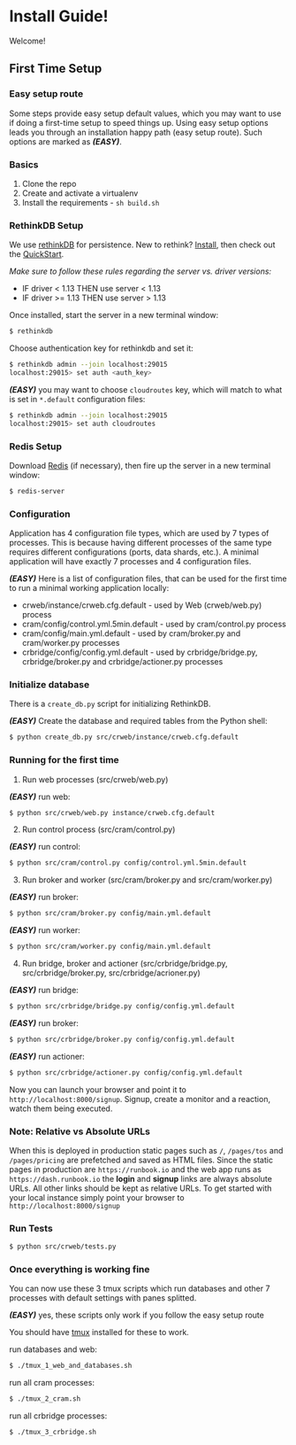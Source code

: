 # Install Guide!

Welcome!

## First Time Setup

### Easy setup route

Some steps provide easy setup default values, which you may want to use if doing a first-time setup to speed things up. Using easy setup options leads you through an installation happy path (easy setup route). Such options are marked as **_(EASY)_**.


### Basics

1. Clone the repo
1. Create and activate a virtualenv
1. Install the requirements - `sh build.sh`


### RethinkDB Setup

We use [rethinkDB](http://www.rethinkdb.com/) for persistence. New to rethink? [Install](http://www.rethinkdb.com/docs/install/), then check out the [QuickStart](http://www.rethinkdb.com/docs/quickstart/).

*Make sure to follow these rules regarding the server  vs. driver versions:*

- IF driver < 1.13 THEN use server < 1.13
- IF driver >= 1.13 THEN use server > 1.13

Once installed, start the server in a new terminal window:

```sh
$ rethinkdb
```

Choose authentication key for rethinkdb and set it:

```sh
$ rethinkdb admin --join localhost:29015
localhost:29015> set auth <auth_key>
```

**_(EASY)_** you may want to choose `cloudroutes` key, which will match to what is set in `*.default` configuration files:

```sh
$ rethinkdb admin --join localhost:29015
localhost:29015> set auth cloudroutes
```


### Redis Setup

Download [Redis](http://redis.io/download) (if necessary), then fire up the server in a new terminal window:

```sh
$ redis-server
```


### Configuration

Application has 4 configuration file types, which are used by 7 types of processes. This is because having different processes of the same type requires different configurations (ports, data shards, etc.). A minimal application will have exactly 7 processes and 4 configuration files.

**_(EASY)_** Here is a list of configuration files, that can be used for the first time to run a minimal working application locally:

 - crweb/instance/crweb.cfg.default - used by Web (crweb/web.py) process
 - cram/config/control.yml.5min.default - used by cram/control.py process
 - cram/config/main.yml.default - used by cram/broker.py and cram/worker.py processes
 - crbridge/config/config.yml.default - used by crbridge/bridge.py, crbridge/broker.py and crbridge/actioner.py processes


### Initialize database

There is a `create_db.py` script for initializing RethinkDB.

**_(EASY)_** Create the database and required tables from the Python shell:

```sh
$ python create_db.py src/crweb/instance/crweb.cfg.default
```


### Running for the first time

1) Run web processes (src/crweb/web.py)

**_(EASY)_** run web:

```sh
$ python src/crweb/web.py instance/crweb.cfg.default
```

2) Run control process (src/cram/control.py)

**_(EASY)_** run control:

```sh
$ python src/cram/control.py config/control.yml.5min.default
```

3) Run broker and worker (src/cram/broker.py and src/cram/worker.py)

**_(EASY)_** run broker:

```sh
$ python src/cram/broker.py config/main.yml.default
```

**_(EASY)_** run worker:

```sh
$ python src/cram/worker.py config/main.yml.default
```

4) Run bridge, broker and actioner (src/crbridge/bridge.py, src/crbridge/broker.py, src/crbridge/acrioner.py)

**_(EASY)_** run bridge:

```sh
$ python src/crbridge/bridge.py config/config.yml.default
```

**_(EASY)_** run broker:

```sh
$ python src/crbridge/broker.py config/config.yml.default
```

**_(EASY)_** run actioner:

```sh
$ python src/crbridge/actioner.py config/config.yml.default
```

Now you can launch your browser and point it to `http://localhost:8000/signup`. Signup, create a monitor and a reaction, watch them being executed.


### Note: Relative vs Absolute URLs

When this is deployed in production static pages such as `/`, `/pages/tos` and `/pages/pricing` are prefetched and saved as HTML files. Since the static pages in production are `https://runbook.io` and the web app runs as `https://dash.runbook.io` the **login** and **signup** links are always absolute URLs. All other links should be kept as relative URLs. To get started with your local instance simply point your browser to `http://localhost:8000/signup`


### Run Tests

```sh
$ python src/crweb/tests.py
```


### Once everything is working fine

You can now use these 3 tmux scripts which run databases and other 7 processes with default settings with panes splitted.

**_(EASY)_** yes, these scripts only work if you follow the easy setup route

You should have [tmux](http://tmux.sourceforge.net) installed for these to work.

run databases and web:

```sh
$ ./tmux_1_web_and_databases.sh
```

run all cram processes:

```sh
$ ./tmux_2_cram.sh
```

run all crbridge processes:

```sh
$ ./tmux_3_crbridge.sh
```
